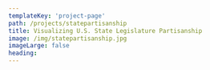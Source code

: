 ```yaml
---
templateKey: 'project-page'
path: /projects/statepartisanship
title: Visualizing U.S. State Legislature Partisanship
image: /img/statepartisanship.jpg
imageLarge: false
heading:  
---
```

